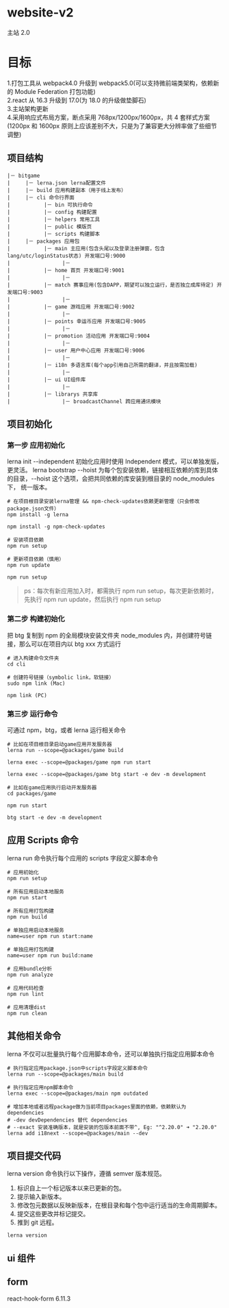 # website-v2

主站 2.0

# 目标

1.打包工具从 webpack4.0 升级到 webpack5.0(可以支持微前端类架构，依赖新的 Module Federation 打包功能)  
2.react 从 16.3 升级到 17.0(为 18.0 的升级做垫脚石)  
3.主站架构更新  
4.采用响应式布局方案，断点采用 768px/1200px/1600px，共 4 套样式方案(1200px 和 1600px 原则上应该差别不大，只是为了兼容更大分辨率做了些细节调整)

## 项目结构

```
|－ bitgame
|     |－ lerna.json lerna配置文件
|     |－ build 应用构建副本（用于线上发布）
|     |－ cli 命令行界面
|           |－ bin 可执行命令
|           |－ config 构建配置
|           |－ helpers 常用工具
|           |－ public 模版页
|           |－ scripts 构建脚本
|     |－ packages 应用包
|           |－ main 主应用(包含头尾以及登录注册弹窗，包含lang/utc/loginStatus状态) 开发端口号:9000
|                 |－
|           |－ home 首页 开发端口号:9001
|                 |－
|           |－ match 赛事应用(包含DAPP，期望可以独立运行，是否独立成库待定) 开发端口号:9003
|                 |－
|           |－ game 游戏应用 开发端口号:9002
|                 |－
|           |－ points 幸运币应用 开发端口号:9005
|                 |－
|           |－ promotion 活动应用 开发端口号:9004
|                 |－
|           |－ user 用户中心应用 开发端口号:9006
|                 |－
|           |－ i18n 多语言库(每个app引用自己所需的翻译，并且按需加载)
|                 |－
|           |－ ui UI组件库
|                 |－
|           |－ librarys 共享库
|                 |－ broadcastChannel 跨应用通讯模块
```

## 项目初始化

### 第一步 应用初始化

lerna init --independent 初始化应用时使用 Independent 模式，可以单独发版，更灵活。
lerna bootstrap --hoist 为每个包安装依赖，链接相互依赖的库到具体的目录，--hoist 这个选项，会把共同依赖的库安装到根目录的 node_modules 下， 统一版本。

```
# 在项目根目录安装lerna管理 && npm-check-updates依赖更新管理（只会修改package.json文件）
npm install -g lerna

npm install -g npm-check-updates

# 安装项目依赖
npm run setup

# 更新项目依赖（慎用）
npm run update

npm run setup
```

> ps：每次有新应用加入时，都需执行 npm run setup，每次更新依赖时，先执行 npm run update，然后执行 npm run setup

### 第二步 构建初始化

把 btg 复制到 npm 的全局模块安装文件夹 node_modules 内，并创建符号链接，那么可以在项目内以 btg xxx 方式运行

```
# 进入构建命令文件夹
cd cli

# 创建符号链接（symbolic link，软链接）
sudo npm link (Mac)

npm link (PC)
```

### 第三步 运行命令

可通过 npm，btg，或者 lerna 运行相关命令

```
# 比如在项目根目录启动game应用开发服务器
lerna run --scope=@packages/game build

lerna exec --scope=@packages/game npm run start

lerna exec --scope=@packages/game btg start -e dev -m development

# 比如在game应用执行启动开发服务器
cd packages/game

npm run start

btg start -e dev -m development
```

## 应用 Scripts 命令

lerna run 命令执行每个应用的 scripts 字段定义脚本命令

```
# 应用初始化
npm run setup

# 所有应用启动本地服务
npm run start

# 所有应用打包构建
npm run build

# 单独应用启动本地服务
name=user npm run start:name

# 单独应用打包构建
name=user npm run build:name

# 应用bundle分析
npm run analyze

# 应用代码检查
npm run lint

# 应用清理dist
npm run clean
```

## 其他相关命令

lerna 不仅可以批量执行每个应用脚本命令，还可以单独执行指定应用脚本命令

```
# 执行指定应用package.json中scripts字段定义脚本命令
lerna run --scope=@packages/main build

# 执行指定应用npm脚本命令
lerna exec --scope=@packages/main npm outdated

# 增加本地或者远程package做为当前项目packages里面的依赖，依赖默认为dependencies
# -dev devDependencies 替代 dependencies
# --exact 安装准确版本，就是安装的包版本前面不带^, Eg: "^2.20.0" ➜ "2.20.0"
lerna add i18next --scope=@packages/main --dev
```

## 项目提交代码

lerna version 命令执行以下操作，遵循 semver 版本规范。

1. 标识自上一个标记版本以来已更新的包。
2. 提示输入新版本。
3. 修改包元数据以反映新版本，在根目录和每个包中运行适当的生命周期脚本。
4. 提交这些更改并标记提交。
5. 推到 git 远程。

```
lerna version
```

## ui 组件

## form

react-hook-form 6.11.3
